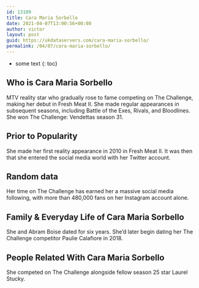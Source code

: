 ```yaml
---
id: 13189
title: Cara Maria Sorbello
date: 2021-04-07T13:00:56+00:00
author: victor
layout: post
guid: https://ukdataservers.com/cara-maria-sorbello/
permalink: /04/07/cara-maria-sorbello/
---
```


* some text
{: toc}


## Who is Cara Maria Sorbello



MTV reality star who gradually rose to fame competing on The Challenge, making her debut in Fresh Meat II. She made regular appearances in subsequent seasons, including Battle of the Exes, Rivals, and Bloodlines. She won The Challenge: Vendettas season 31.

                
                
                
## Prior to Popularity



She made her first reality appearance in 2010 in Fresh Meat II. It was then that she entered the social media world with her Twitter account.

                
                
                
## Random data



Her time on The Challenge has earned her a massive social media following, with more than 480,000 fans on her Instagram account alone.

                
                
                
## Family & Everyday Life of Cara Maria Sorbello



She and Abram Boise dated for six years. She&#8217;d later begin dating her The Challenge competitor Paulie Calafiore in 2018.

                
                
                
## People Related With Cara Maria Sorbello



She competed on The Challenge alongside fellow season 25 star Laurel Stucky.

                
              
            
          
          
          
